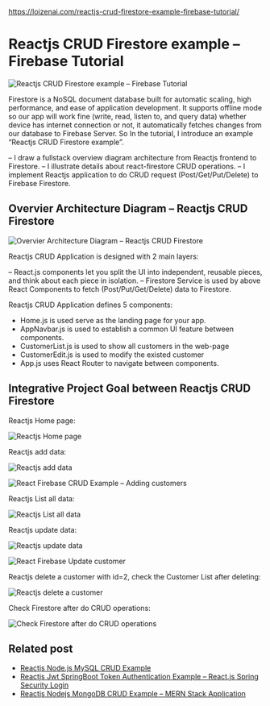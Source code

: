 https://loizenai.com/reactjs-crud-firestore-example-firebase-tutorial/

# Reactjs CRUD Firestore example – Firebase Tutorial

![Reactjs CRUD Firestore example – Firebase Tutorial](https://loizenai.com/wp-content/uploads/2020/12/Reactjs-crud-firestore-example.png)

Firestore is a NoSQL document database built for automatic scaling, high performance, and ease of application development. It supports offline mode so our app will work fine (write, read, listen to, and query data) whether device has internet connection or not, it automatically fetches changes from our database to Firebase Server. So In the tutorial, I introduce an example “Reactjs CRUD Firestore example”.

– I draw a fullstack overview diagram architecture from Reactjs frontend to Firestore.
– I illustrate details about react-firestore CRUD operations.
– I implement Reactjs application to do CRUD request (Post/Get/Put/Delete) to Firebase Firestore.

## Overvier Architecture Diagram – Reactjs CRUD Firestore

![Overvier Architecture Diagram – Reactjs CRUD Firestore](https://loizenai.com/wp-content/uploads/2020/12/Reactjs-Firebase-Realtime-Database-CRUD-Overview-Architecture-Diagram-2.png)

Reactjs CRUD Application is designed with 2 main layers:

– React.js components let you split the UI into independent, reusable pieces, and think about each piece in isolation.
– Firestore Service is used by above React Components to fetch (Post/Put/Get/Delete) data to Firestore.

Reactjs CRUD Application defines 5 components:

- Home.js is used serve as the landing page for your app.
- AppNavbar.js is used to establish a common UI feature between components.
- CustomerList.js is used to show all customers in the web-page
- CustomerEdit.js is used to modify the existed customer
- App.js uses React Router to navigate between components.

## Integrative Project Goal between Reactjs CRUD Firestore

Reactjs Home page:

![Reactjs Home page](https://loizenai.com/wp-content/uploads/2020/12/Project-Goal-Home-Page-1.png)

Reactjs add data:

![Reactjs add data](https://loizenai.com/wp-content/uploads/2020/12/Project-Goal-Reactjs-Add-a-Customer-through-Nodejs-RestAPI-1.png)

![React Firebase CRUD Example – Adding customers](https://loizenai.com/wp-content/uploads/2020/12/React-Firebase-CRUD-Example-Adding-customers.png)

Reactjs List all data:

![Reactjs List all data](https://loizenai.com/wp-content/uploads/2020/12/Reactjs-application-show-list-data-after-update-a-customer.png)

Reactjs update data:

![Reactjs update data](https://loizenai.com/wp-content/uploads/2020/12/Project-Goal-Reactjs-Update-Customer-to-Firebase-2.png)

![React Firebase Update customer](https://loizenai.com/wp-content/uploads/2020/12/React-Firebase-Update-customer.png)

Reactjs delete a customer with id=2, check the Customer List after deleting:

![Reactjs delete a customer](https://loizenai.com/wp-content/uploads/2020/12/Reactjs-show-list-customers-after-doing-CRUD-operations-4.png)


Check Firestore after do CRUD operations:

![Check Firestore after do CRUD operations](https://loizenai.com/wp-content/uploads/2020/12/React-Firestore-delete-a-customer.png)

## Related post

- [Reactjs Node.js MySQL CRUD Example](https://loizenai.com/reactjs-nodejs-crud-mysql/)
- [Reactjs Jwt SpringBoot Token Authentication Example – React.js Spring Security Login](https://loizenai.com/jwt-springboot-reactjs-token-authentication-example/)
- [Reactjs Nodejs MongoDB CRUD Example – MERN Stack Application](https://loizenai.com/reactjs-nodejs-mongodb-crud/)

